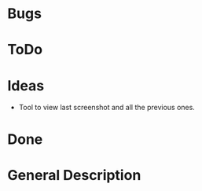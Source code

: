 ﻿# Bugs

# ToDo

# Ideas
* Tool to view last screenshot and all the previous ones.

# Done

# General Description